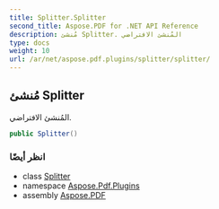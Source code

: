 ```yaml
---
title: Splitter.Splitter
second_title: Aspose.PDF for .NET API Reference
description: مُنشئ Splitter. المُنشئ الافتراضي
type: docs
weight: 10
url: /ar/net/aspose.pdf.plugins/splitter/splitter/
---
```

## مُنشئ Splitter

المُنشئ الافتراضي.

```csharp
public Splitter()
```

### انظر أيضًا

* class [Splitter](../)
* namespace [Aspose.Pdf.Plugins](../../../aspose.pdf.plugins/)
* assembly [Aspose.PDF](../../../)